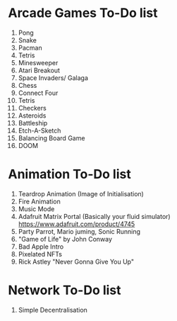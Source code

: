 # Arcade Games To-Do list

1. Pong
2. Snake
3. Pacman
4. Tetris
5. Minesweeper
6. Atari Breakout
7. Space Invaders/ Galaga
8. Chess
9. Connect Four
10. Tetris
11. Checkers
12. Asteroids
13. Battleship
14. Etch-A-Sketch
15. Balancing Board Game
16. DOOM

# Animation To-Do list

1. Teardrop Animation (Image of Initialisation)
2. Fire Animation
3. Music Mode
4. Adafruit Matrix Portal (Basically your fluid simulator) https://www.adafruit.com/product/4745
5. Party Parrot, Mario juming, Sonic Running
6. "Game of Life" by John Conway
7. Bad Apple Intro
8. Pixelated NFTs
9. Rick Astley "Never Gonna Give You Up"

# Network To-Do list

1. Simple Decentralisation
